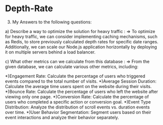 # Depth-Rate

3) My Answers to the following questions:

a) Describe a way to optimize the solution for heavy traffic :
=> To optimize for heavy traffic, we can consider implementing caching mechanisms, such as Redis, to store previously calculated depth rates for specific date ranges. 
   Additionally, we can scale our Node.js application horizontally by deploying it on multiple servers behind a load balancer.

c) What other metrics can we calculate from this database :
=> From the given database, we can calculate various other metrics, including:

*)Engagement Rate: Calculate the percentage of users who triggered events compared to the total number of visits.
*)Average Session Duration: Calculate the average time users spent on the website during their visits.
*)Bounce Rate: Calculate the percentage of users who left the website after viewing only one page.
*)Conversion Rate: Calculate the percentage of users who completed a specific action or conversion goal.
*)Event Type Distribution: Analyze the distribution of scroll events vs. duration events over time.
*)User Behavior Segmentation: Segment users based on their event interactions and analyze their behavior separately.

